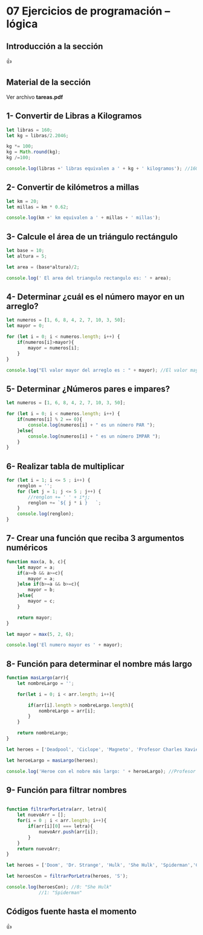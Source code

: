 # 07 Ejercicios de programación – lógica

## Introducción a la sección

:+1:

## Material de la sección

Ver archivo **tareas.pdf**

## 1- Convertir de Libras a Kilogramos

```js
let libras = 160;
let kg = libras/2.2046;

kg *= 100;
kg = Math.round(kg);
kg /=100;

console.log(libras +' libras equivalen a ' + kg + ' kilogramos'); //160 libras equivalen a 72.58 kilogramos
```

## 2- Convertir de kilómetros a millas

```js
let km = 20;
let millas = km * 0.62;

console.log(km +' km equivalen a ' + millas + ' millas');
```
## 3- Calcule el área de un triángulo rectángulo

```js
let base = 10;
let altura = 5;

let area = (base*altura)/2;

console.log(' El area del triangulo rectangulo es: ' + area);
```

## 4- Determinar ¿cuál es el número mayor en un arreglo?

```js
let numeros = [1, 6, 8, 4, 2, 7, 10, 3, 50];
let mayor = 0;

for (let i = 0; i < numeros.length; i++) {
    if(numeros[i]>mayor){
        mayor = numeros[i];
    }
}

console.log("El valor mayor del arreglo es : " + mayor); //El valor mayor del arreglo es : 50
```

## 5- Determinar ¿Números pares e impares?

```js
let numeros = [1, 6, 8, 4, 2, 7, 10, 3, 50];

for (let i = 0; i < numeros.length; i++) {
    if(numeros[i] % 2 == 0){
        console.log(numeros[i] + " es un número PAR ");
    }else{
        console.log(numeros[i] + " es un número IMPAR ");
    }
}
```

## 6- Realizar tabla de multiplicar

```js
for (let i = 1; i <= 5 ; i++) {
    renglon = '';
    for (let j = 1; j <= 5 ; j++) {    
        //renglon += ' ' + i*j;
        renglon += `${ j * i }   `;
    }
    console.log(renglon);
}

```

## 7- Crear una función que reciba 3 argumentos numéricos

```js
function max(a, b, c){
    let mayor = a;
    if(a>=b && a>=c){
        mayor = a;
    }else if(b>=a && b>=c){
        mayor = b;
    }else{
        mayor = c;
    }

    return mayor;
}

let mayor = max(5, 2, 6);

console.log('El numero mayor es ' + mayor);

```

## 8- Función para determinar el nombre más largo

```js
function masLargo(arr){    
    let nombreLargo = '';

    for(let i = 0; i < arr.length; i++){

        if(arr[i].length > nombreLargo.length){
            nombreLargo = arr[i];
        }
    }

    return nombreLargo;
}

let heroes = ['Deadpool', 'Ciclope', 'Magneto', 'Profesor Charles Xavier'];

let heroeLargo = masLargo(heroes);

console.log('Heroe con el nobre más largo: ' + heroeLargo); //Profesor Charles Xavier

```

## 9- Función para filtrar nombres

```js

function filtrarPorLetra(arr, letra){
    let nuevoArr = [];    
    for(i = 0 ; i < arr.length; i++){
        if(arr[i][0] === letra){
            nuevoArr.push(arr[i]);
        }
    }
    return nuevoArr;
}

let heroes = ['Doom', 'Dr. Strange', 'Hulk', 'She Hulk', 'Spiderman','Captain Marvel'];

let heroesCon = filtrarPorLetra(heroes, 'S');

console.log(heroesCon); //0: "She Hulk"
			//1: "Spiderman"

```

## Códigos fuente hasta el momento

:+1:
